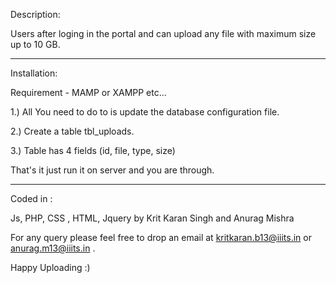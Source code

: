 Description:

Users after loging in the portal and can upload any file with maximum size up to 10 GB.


--------------------------

Installation:


Requirement - MAMP or XAMPP etc...

1.) All You need to do to is update the database configuration file. 

2.) Create a table tbl_uploads.

3.) Table has 4 fields (id, file, type, size)

That's it just run it on server and you are through.


-------------------------

Coded in :

Js, PHP, CSS , HTML, Jquery by Krit Karan Singh and Anurag Mishra


For any query please feel free to drop an email at kritkaran.b13@iiits.in or anurag.m13@iiits.in .

Happy Uploading :)
